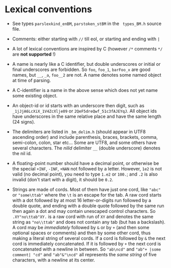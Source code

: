<!-- file bootsyntax.md -->

# Lexical conventions #

* See types `parslexkind_enBM`, `parstoken_stBM` in the ` types_BM.h`
  source file.

* Comments: either starting with `//` till eol, or starting and ending
  with `|`

* A lot of lexical conventions are inspired by C (however `/*`
  comments `*/` are **not supported** !)
  
* A name is nearly like a C identifier, but double underscores or
  initial or final underscores are forbidden. So `foo`, `foo_1`,
  `barFoo_x` are good names, but `__`, `_a`, `foo__2` are not. A name denotes some named object at time of parsing.
  
* A C-identifier is a name in the above sense which does not yet name
  some existing object.

* An object-id or id starts with an underscore then digit, such as
  `_1jJjA6LcXiX_1V4ZcXlje09` or `2QeF5dreQwf_51c3fAJEYqJ`. All object
  ids have underscores in the same relative place and have the same
  length (24 signs).
  
* The delimiters are listed in `_bm_delim.h` (should appear in UTF8
  ascending order) and include parenthesis, braces, brackets, comma,
  semi-colon, colon, star etc... Some are UTF8, and some others have
  several characters. The *nilid* delimiter `__` (double underscore)
  denotes the nil id.
  
* A floating-point number should have a decimal point, or otherwise be
  the special `+INF`, `-INF`, `+NAN` not followed by a
  letter. However, `1e2` is not valid (no decimal point), you need to
  type `1.e2` or `100.`; and `.2` is also invalid (don't start with a
  digit), it should be `0.2`.

* Strings are made of cords. Most of them have just one cord, like
  `"abc"` or `"some\ttab"` where the `\t` is an escape for the tab. A
  raw cord starts with a dot followed by at most 16 letter-or-digits
  run followed by a double quote, and ending with a double quote
  followed by the same run then again a dot and may contain unescaped
  control characters. So `.XY"no\ttab"XY.` is a raw cord with run of
  `XY` and denotes the same string as `"no\\ttab"` and does not
  contain any tab (but has a backslash). A cord may be *immediately*
  followed by `&` or by `+` (and then some optional spaces or
  comments) and then by some other cord, thus making a literal string
  of several cords. If a cord is followed by `&` the next cord is
  immediately concatenated. If it is followed by `+` the next cord is
  concatenated with a newline in between. So `"ab\ncd"` and `"ab"+
  |some comment| "cd"` and `"ab"&"\ncd"` all represents the *same
  string* of five characters, with a newline at its center.

